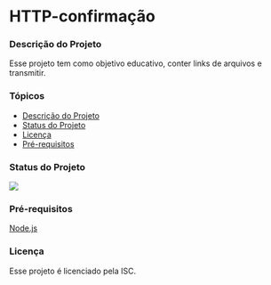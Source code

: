 # HTTP-confirmação

### Descrição do Projeto
Esse projeto tem como objetivo educativo, conter links de arquivos e transmitir.
### Tópicos

* [Descrição do Projeto](#descrição-do-projeto)
* [Status do Projeto](#status-do-projeto)
* [Licença](#licença)
* [Pré-requisitos](#pré-requisitos)


### Status do Projeto
<img src="http://img.shields.io/static/v1?label=STATUS&message=CONCLUIDO&color=GREEN&style=for-the-badge"/>

### Pré-requisitos

[Node.js](https://nodejs.org/en/download/)

### Licença

Esse projeto é licenciado pela ISC.

